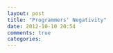 ```yaml
---
layout: post
title: "Programmers' Negativity"
date: 2012-10-10 20:54
comments: true
categories: 
---
```

